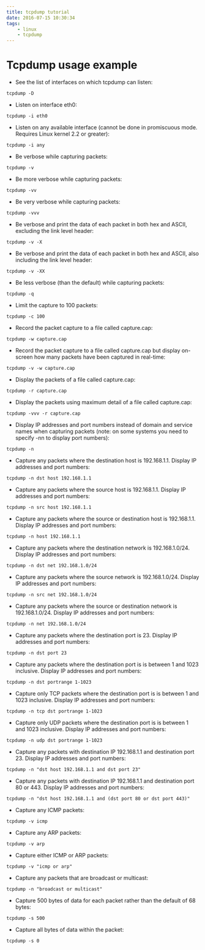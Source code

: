```yaml
---
title: tcpdump tutorial
date: 2016-07-15 10:30:34
tags:
    - linux
    - tcpdump
---
```

# Tcpdump usage example
- See the list of interfaces on which tcpdump can listen:

```
tcpdump -D
```

- Listen on interface eth0:

```
tcpdump -i eth0
```

- Listen on any available interface (cannot be done in promiscuous mode. Requires Linux kernel 2.2 or greater):

```
tcpdump -i any
```

- Be verbose while capturing packets:

```
tcpdump -v
```

- Be more verbose while capturing packets:

```
tcpdump -vv
```

- Be very verbose while capturing packets:

```
tcpdump -vvv
```

- Be verbose and print the data of each packet in both hex and ASCII, excluding the link level header:

```
tcpdump -v -X
```

- Be verbose and print the data of each packet in both hex and ASCII, also including the link level header:

```
tcpdump -v -XX
```

- Be less verbose (than the default) while capturing packets:

```
tcpdump -q
```

- Limit the capture to 100 packets:

```
tcpdump -c 100
```

- Record the packet capture to a file called capture.cap:

```
tcpdump -w capture.cap
```

- Record the packet capture to a file called capture.cap but display on-screen how many packets have been captured in real-time:

```
tcpdump -v -w capture.cap
```

- Display the packets of a file called capture.cap:

```
tcpdump -r capture.cap
```

- Display the packets using maximum detail of a file called capture.cap:

```
tcpdump -vvv -r capture.cap
```

- Display IP addresses and port numbers instead of domain and service names when capturing packets (note: on some systems you need to specify -nn to display port numbers):

```
tcpdump -n
```

- Capture any packets where the destination host is 192.168.1.1. Display IP addresses and port numbers:

```
tcpdump -n dst host 192.168.1.1
```

- Capture any packets where the source host is 192.168.1.1. Display IP addresses and port numbers:

```
tcpdump -n src host 192.168.1.1
```

- Capture any packets where the source or destination host is 192.168.1.1. Display IP addresses and port numbers:

```
tcpdump -n host 192.168.1.1
```

- Capture any packets where the destination network is 192.168.1.0/24. Display IP addresses and port numbers:

```
tcpdump -n dst net 192.168.1.0/24
```

- Capture any packets where the source network is 192.168.1.0/24. Display IP addresses and port numbers:

```
tcpdump -n src net 192.168.1.0/24
```

- Capture any packets where the source or destination network is 192.168.1.0/24. Display IP addresses and port numbers:

```
tcpdump -n net 192.168.1.0/24
```

- Capture any packets where the destination port is 23. Display IP addresses and port numbers:

```
tcpdump -n dst port 23
```

- Capture any packets where the destination port is is between 1 and 1023 inclusive. Display IP addresses and port numbers:

```
tcpdump -n dst portrange 1-1023
```

- Capture only TCP packets where the destination port is is between 1 and 1023 inclusive. Display IP addresses and port numbers:

```
tcpdump -n tcp dst portrange 1-1023
```

- Capture only UDP packets where the destination port is is between 1 and 1023 inclusive. Display IP addresses and port numbers:

```
tcpdump -n udp dst portrange 1-1023
```

- Capture any packets with destination IP 192.168.1.1 and destination port 23. Display IP addresses and port numbers:

```
tcpdump -n "dst host 192.168.1.1 and dst port 23"
```

- Capture any packets with destination IP 192.168.1.1 and destination port 80 or 443. Display IP addresses and port numbers:

```
tcpdump -n "dst host 192.168.1.1 and (dst port 80 or dst port 443)"
```

- Capture any ICMP packets:

```
tcpdump -v icmp
```

- Capture any ARP packets:

```
tcpdump -v arp
```

- Capture either ICMP or ARP packets:

```
tcpdump -v "icmp or arp"
```

- Capture any packets that are broadcast or multicast:

```
tcpdump -n "broadcast or multicast"
```

- Capture 500 bytes of data for each packet rather than the default of 68 bytes:

```
tcpdump -s 500
```

- Capture all bytes of data within the packet:

```
tcpdump -s 0
```